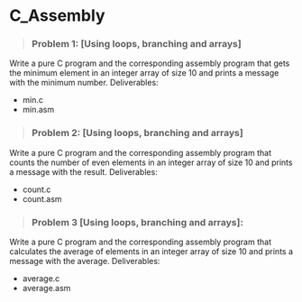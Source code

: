 # C_Assembly

>### Problem 1: [Using loops, branching and arrays]
Write a pure C program and the corresponding assembly program that gets the minimum
element in an integer array of size 10 and prints a message with the minimum number.
 Deliverables:
- min.c 
- min.asm



>### Problem 2: [Using loops, branching and arrays]
Write a pure C program and the corresponding assembly program that counts the
number of even elements in an integer array of size 10 and prints a message with the
result.
 Deliverables: 
- count.c 
- count.asm



>### Problem 3 [Using loops, branching and arrays]:
Write a pure C program and the corresponding assembly program that calculates the
average of elements in an integer array of size 10 and prints a message with the average.
 Deliverables: 
- average.c 
- average.asm
